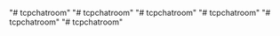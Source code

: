 "# tcpchatroom"  "# tcpchatroom" 
"# tcpchatroom" 
"# tcpchatroom" 
"# tcpchatroom" 
"# tcpchatroom" 
